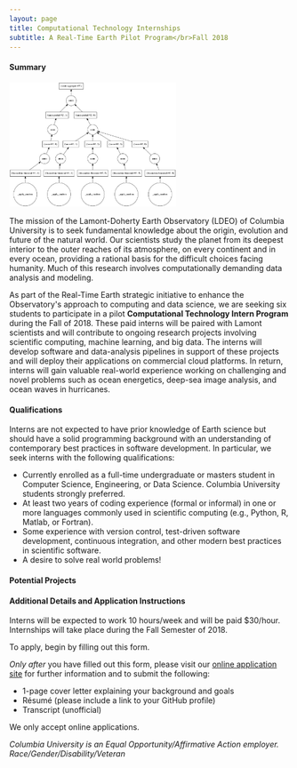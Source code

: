 ```yaml
---
layout: page
title: Computational Technology Internships
subtitle: A Real-Time Earth Pilot Program</br>Fall 2018
---
```


#### Summary

<div class="left_image_float">
  <img src="images/dask_dag.png" alt="" width="300">
</div>

The mission of the Lamont-Doherty Earth Observatory (LDEO) of Columbia University is to seek fundamental knowledge about the origin, evolution and future of the natural world. Our scientists study the planet from its deepest interior to the outer reaches of its atmosphere, on every continent and in every ocean, providing a rational basis for the difficult choices facing humanity. Much of this research involves computationally demanding data analysis and modeling. 

As part of the Real-Time Earth strategic initiative to enhance the Observatory's approach to computing and data science, we are seeking six students to participate in a pilot <b>Computational Technology Intern Program</b> during the Fall of 2018. These paid interns will be paired with Lamont scientists and will contribute to ongoing research projects involving scientific computing, machine learning, and big data. The interns will develop software and data-analysis pipelines in support of these projects and will deploy their applications on commercial cloud platforms. In return, interns will gain valuable real-world experience working on challenging and novel problems such as ocean energetics, deep-sea image analysis, and ocean waves in hurricanes. 

#### Qualifications

Interns are not expected to have prior knowledge of Earth science but should have a solid programming background with an understanding of contemporary best practices in software development. In particular, we seek interns with the following qualifications: 

- Currently enrolled as a full-time undergraduate or masters student in Computer Science, Engineering, or Data Science. Columbia University students strongly preferred. 
- At least two years of coding experience (formal or informal) in one or more languages commonly used in scientific computing (e.g., Python, R, Matlab, or Fortran). 
- Some experience with version control, test-driven software development, continuous integration, and other modern best practices in scientific software. 
- A desire to solve real world problems! 

#### Potential Projects



#### Additional Details and Application Instructions

Interns will be expected to work 10 hours/week and will be paid $30/hour. Internships will take place during the Fall Semester of 2018.

To apply, begin by filling out this form.

<i>Only after</i> you have filled out this form, please visit our [online application site](https://jobs.columbia.edu/applicants/Central?quickFind=165815) for further information and to submit the following:
 
 - 1-page cover letter explaining your background and goals
 - R&eacute;sum&eacute; (please include a link to your GitHub profile)
 - Transcript (unofficial)

We only accept online applications.

<i>Columbia University is an Equal Opportunity/Affirmative Action employer.<br>Race/Gender/Disability/Veteran</i>
